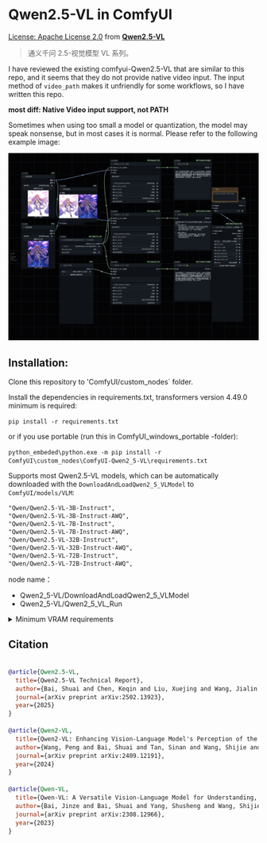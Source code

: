 # Qwen2.5-VL in ComfyUI

[License: Apache License 2.0](https://github.com/QwenLM/Qwen2.5-VL/blob/main/LICENSE) from **[Qwen2.5-VL](https://github.com/QwenLM/Qwen2.5-VL)**

> 通义千问 2.5-视觉模型 VL 系列。

I have reviewed the existing comfyui-Qwen2.5-VL that are similar to this repo, and it seems that they do not provide native video input. The input method of `video_path` makes it unfriendly for some workflows, so I have written this repo.

**most diff: Native Video input support, not PATH**

Sometimes when using too small a model or quantization, the model may speak nonsense, but in most cases it is normal. Please refer to the following example image:

![Qwen2.5-VL](example_workflows/ComfyUI-Qwen2_5-VL.jpg)

## Installation:

Clone this repository to 'ComfyUI/custom_nodes` folder.

Install the dependencies in requirements.txt, transformers version 4.49.0 minimum is required:

`pip install -r requirements.txt`

or if you use portable (run this in ComfyUI_windows_portable -folder):

`python_embeded\python.exe -m pip install -r ComfyUI\custom_nodes\ComfyUI-Qwen2_5-VL\requirements.txt`

Supports most Qwen2.5-VL models, which can be automatically downloaded with the `DownloadAndLoadQwen2_5_VLModel` to `ComfyUI/models/VLM`:

```
"Qwen/Qwen2.5-VL-3B-Instruct",
"Qwen/Qwen2.5-VL-3B-Instruct-AWQ",
"Qwen/Qwen2.5-VL-7B-Instruct",
"Qwen/Qwen2.5-VL-7B-Instruct-AWQ",
"Qwen/Qwen2.5-VL-32B-Instruct",
"Qwen/Qwen2.5-VL-32B-Instruct-AWQ",
"Qwen/Qwen2.5-VL-72B-Instruct",
"Qwen/Qwen2.5-VL-72B-Instruct-AWQ",
```

node name：

- Qwen2_5-VL/DownloadAndLoadQwen2_5_VLModel
- Qwen2_5-VL/Qwen2_5_VL_Run

<details>
<summary>Minimum VRAM requirements</summary>

| Precision | Qwen2.5-VL-3B | Qwen2.5-VL-7B | Qwen2.5-VL-72B |
| --------- | ------------- | ------------- | -------------- |
| FP32      | 11.5 GB       | 26.34 GB      | 266.21 GB      |
| BF16      | 5.75 GB       | 13.17 GB      | 133.11 GB      |
| INT8      | 2.87 GB       | 6.59 GB       | 66.5 GB        |
| INT4      | 1.44 GB       | 3.29 GB       | 33.28 GB       |

Note: The table above presents the theoretical minimum video memory requirements for inference with `transformers`; however, in practice, the actual memory usage is typically at least 1.2 times higher. For more information, see the linked resource [here](https://huggingface.co/docs/accelerate/main/en/usage_guides/model_size_estimator).

</details>

## Citation

```BibTeX

@article{Qwen2.5-VL,
  title={Qwen2.5-VL Technical Report},
  author={Bai, Shuai and Chen, Keqin and Liu, Xuejing and Wang, Jialin and Ge, Wenbin and Song, Sibo and Dang, Kai and Wang, Peng and Wang, Shijie and Tang, Jun and Zhong, Humen and Zhu, Yuanzhi and Yang, Mingkun and Li, Zhaohai and Wan, Jianqiang and Wang, Pengfei and Ding, Wei and Fu, Zheren and Xu, Yiheng and Ye, Jiabo and Zhang, Xi and Xie, Tianbao and Cheng, Zesen and Zhang, Hang and Yang, Zhibo and Xu, Haiyang and Lin, Junyang},
  journal={arXiv preprint arXiv:2502.13923},
  year={2025}
}

@article{Qwen2-VL,
  title={Qwen2-VL: Enhancing Vision-Language Model's Perception of the World at Any Resolution},
  author={Wang, Peng and Bai, Shuai and Tan, Sinan and Wang, Shijie and Fan, Zhihao and Bai, Jinze and Chen, Keqin and Liu, Xuejing and Wang, Jialin and Ge, Wenbin and Fan, Yang and Dang, Kai and Du, Mengfei and Ren, Xuancheng and Men, Rui and Liu, Dayiheng and Zhou, Chang and Zhou, Jingren and Lin, Junyang},
  journal={arXiv preprint arXiv:2409.12191},
  year={2024}
}

@article{Qwen-VL,
  title={Qwen-VL: A Versatile Vision-Language Model for Understanding, Localization, Text Reading, and Beyond},
  author={Bai, Jinze and Bai, Shuai and Yang, Shusheng and Wang, Shijie and Tan, Sinan and Wang, Peng and Lin, Junyang and Zhou, Chang and Zhou, Jingren},
  journal={arXiv preprint arXiv:2308.12966},
  year={2023}
}
```

<br>
